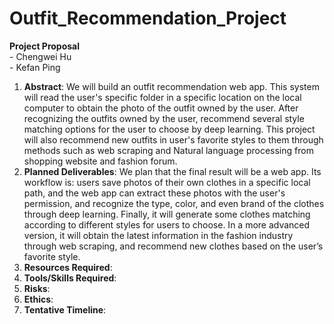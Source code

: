 # Outfit_Recommendation_Project

__Project Proposal__
<br> - Chengwei Hu <br> - Kefan Ping

1. __Abstract__: We will build an outfit recommendation web app. This system will read the user's specific folder in a specific location on the local computer to obtain the photo of the outfit owned by the user. After recognizing the outfits owned by the user, recommend several style matching options for the user to choose by deep learning. This project will also recommend new outfits in user's favorite styles to them through methods such as web scraping and Natural language processing from shopping website and fashion forum.
2. __Planned Deliverables__: We plan that the final result will be a web app. Its workflow is: users save photos of their own clothes in a specific local path, and the web app can extract these photos with the user's permission, and recognize the type, color, and even brand of the clothes through deep learning. Finally, it will generate some clothes matching according to different styles for users to choose. In a more advanced version, it will obtain the latest information in the fashion industry through web scraping, and recommend new clothes based on the user’s favorite style.
3. __Resources Required__: 
4. __Tools/Skills Required__: 
5. __Risks__: 
6. __Ethics__: 
7. __Tentative Timeline__: 
